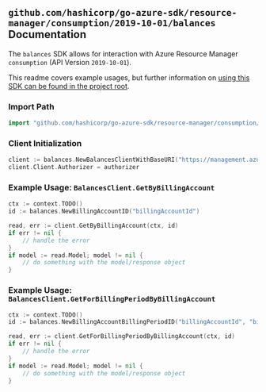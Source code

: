 
## `github.com/hashicorp/go-azure-sdk/resource-manager/consumption/2019-10-01/balances` Documentation

The `balances` SDK allows for interaction with Azure Resource Manager `consumption` (API Version `2019-10-01`).

This readme covers example usages, but further information on [using this SDK can be found in the project root](https://github.com/hashicorp/go-azure-sdk/tree/main/docs).

### Import Path

```go
import "github.com/hashicorp/go-azure-sdk/resource-manager/consumption/2019-10-01/balances"
```


### Client Initialization

```go
client := balances.NewBalancesClientWithBaseURI("https://management.azure.com")
client.Client.Authorizer = authorizer
```


### Example Usage: `BalancesClient.GetByBillingAccount`

```go
ctx := context.TODO()
id := balances.NewBillingAccountID("billingAccountId")

read, err := client.GetByBillingAccount(ctx, id)
if err != nil {
	// handle the error
}
if model := read.Model; model != nil {
	// do something with the model/response object
}
```


### Example Usage: `BalancesClient.GetForBillingPeriodByBillingAccount`

```go
ctx := context.TODO()
id := balances.NewBillingAccountBillingPeriodID("billingAccountId", "billingPeriodName")

read, err := client.GetForBillingPeriodByBillingAccount(ctx, id)
if err != nil {
	// handle the error
}
if model := read.Model; model != nil {
	// do something with the model/response object
}
```
